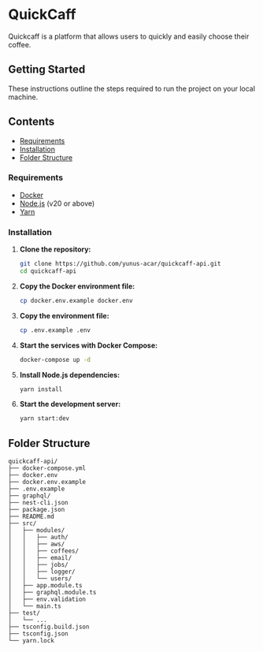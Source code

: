 # QuickCaff

Quickcaff is a platform that allows users to quickly and easily choose their coffee.

## Getting Started

These instructions outline the steps required to run the project on your local machine.

## Contents

- [Requirements](#requirements)
- [Installation](#installation)
- [Folder Structure](#folder-structure)

### Requirements

- [Docker](https://www.docker.com/get-started)
- [Node.js](https://nodejs.org/) (v20 or above)
- [Yarn](https://classic.yarnpkg.com/en/docs/install/#debian-stable)

### Installation

1. **Clone the repository:**

   ```sh
   git clone https://github.com/yunus-acar/quickcaff-api.git
   cd quickcaff-api
   ```

2. **Copy the Docker environment file:**

   ```sh
   cp docker.env.example docker.env
   ```

3. **Copy the environment file:**

   ```sh
   cp .env.example .env
   ```

4. **Start the services with Docker Compose:**

   ```sh
   docker-compose up -d
   ```

5. **Install Node.js dependencies:**

   ```sh
   yarn install
   ```

6. **Start the development server:**

   ```sh
   yarn start:dev
   ```

## Folder Structure

```plaintext
quickcaff-api/
├── docker-compose.yml
├── docker.env
├── docker.env.example
├── .env.example
├── graphql/
├── nest-cli.json
├── package.json
├── README.md
├── src/
│   ├── modules/
│   │   ├── auth/
│   │   ├── aws/
│   │   ├── coffees/
│   │   ├── email/
│   │   ├── jobs/
│   │   ├── logger/
│   │   └── users/
│   ├── app.module.ts
│   ├── graphql.module.ts
│   ├── env.validation
│   └── main.ts
├── test/
│   └── ...
├── tsconfig.build.json
├── tsconfig.json
└── yarn.lock
```
